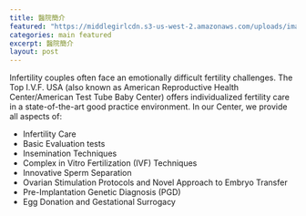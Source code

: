 ```yaml
---
title: 醫院簡介
featured: "https://middlegirlcdn.s3-us-west-2.amazonaws.com/uploads/image/file/223/3a8fd6_1b8e641653f143ccac9211fb91fcf25d.jpg"
categories: main featured
excerpt: 醫院簡介
layout: post
---
```


Infertility couples often face an emotionally difficult fertility challenges. The Top I.V.F. USA (also known as American Reproductive Health Center/American Test Tube Baby Center) offers individualized fertility care in a state-of-the-art good practice environment. In our Center, we provide all aspects of: 

- Infertility Care 
- Basic Evaluation tests
- Insemination Techniques
- Complex in Vitro Fertilization (IVF) Techniques
- Innovative Sperm Separation
- Ovarian Stimulation Protocols and Novel Approach to Embryo Transfer
- Pre-Implantation Genetic Diagnosis (PGD) 
- Egg Donation and Gestational Surrogacy
